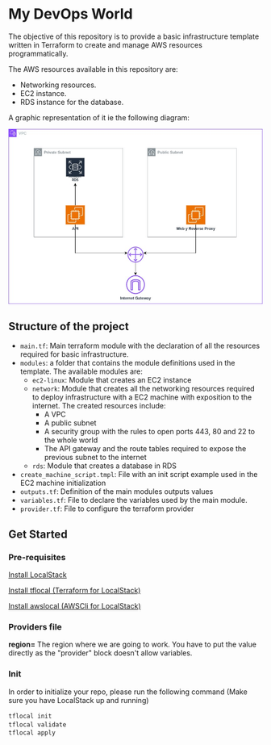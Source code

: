 # My DevOps World

The objective of this repository is to provide a basic infrastructure template written in Terraform to create and manage
AWS resources programmatically.

The AWS resources available in this repository are:
- Networking resources.
- EC2 instance.
- RDS instance for the database.

A graphic representation of it ie the following diagram:

![Infra Diagram](./infra-diagram.jpg)

## Structure of the project

-  `main.tf`: Main terraform module with the declaration of all the resources required for basic infrastructure.
- `modules`: a folder that contains the module definitions used in the template. The available modules are:
  - `ec2-linux`: Module that creates an EC2 instance
  - `network`: Module that creates all the networking resources required to deploy infrastructure with a EC2 machine with exposition to the internet. The created resources include:
    - A VPC
    - A public subnet
    - A security group with the rules to open ports 443, 80 and 22 to the whole world
    - The API gateway and the route tables required to expose the previous subnet to the internet
  -  `rds`: Module that creates a database in RDS
-  `create_machine_script.tmpl`: File with an init script example used in the EC2 machine initialization
-  `outputs.tf`: Definition of the main modules outputs values
-  `variables.tf`: File to declare the variables used by the main module.
-  `provider.tf`: File to configure the terraform provider

## Get Started

### Pre-requisites

[Install LocalStack](https://docs.localstack.cloud/getting-started/installation/)

[Install tflocal (Terraform for LocalStack)](https://github.com/localstack/terraform-local)

[Install awslocal (AWSCli for LocalStack)](https://github.com/localstack/awscli-local)


### Providers file

**region=** The region where we are going to work. You have to put the value directly as the "provider" block doesn't allow variables.


### Init

In order to initialize your repo, please run the following command (Make sure you have LocalStack up and running)
```bash
tflocal init
tflocal validate
tflocal apply
```
